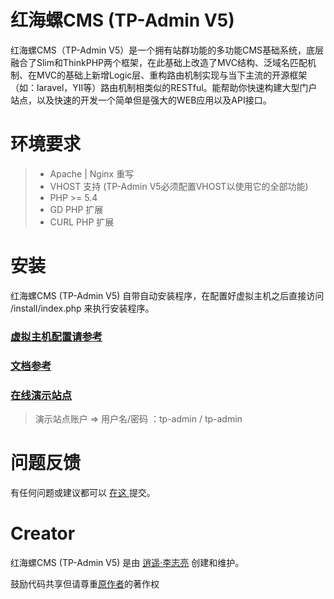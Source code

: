 # 红海螺CMS (TP-Admin V5)
红海螺CMS（TP-Admin V5）是一个拥有站群功能的多功能CMS基础系统，底层融合了Slim和ThinkPHP两个框架，在此基础上改造了MVC结构、泛域名匹配机制、在MVC的基础上新增Logic层、重构路由机制实现与当下主流的开源框架（如：laravel，YII等）路由机制相类似的RESTful。能帮助你快速构建大型门户站点，以及快速的开发一个简单但是强大的WEB应用以及API接口。

# 环境要求
> * Apache | Nginx 重写
> * VHOST 支持 (TP-Admin V5必须配置VHOST以使用它的全部功能)
> * PHP >= 5.4
> * GD           PHP 扩展
> * CURL      PHP  扩展

# 安装
红海螺CMS (TP-Admin V5) 自带自动安装程序，在配置好虚拟主机之后直接访问 /install/index.php 来执行安装程序。

### [虚拟主机配置请参考](http://www.hhailuo.com/tp-admin-v5/configure)
### [文档参考](http://www.hhailuo.com/tp-admin-v5)
### [在线演示站点](http://tp3.hhailuo.com/)
> 演示站点账户 => 用户名/密码 ：tp-admin / tp-admin

# 问题反馈 #
有任何问题或建议都可以 [ 在这 ](https://github.com/xiaoyao-work/TP-Admin/issues) 提交。

# Creator #
红海螺CMS (TP-Admin V5) 是由 [逍遥·李志亮](http://www.hhailuo.com) 创建和维护。

鼓励代码共享但请尊重[原作者](http://www.hhailuo.com)的著作权
